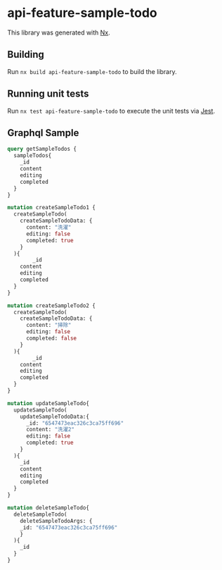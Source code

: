 # api-feature-sample-todo

This library was generated with [Nx](https://nx.dev).

## Building

Run `nx build api-feature-sample-todo` to build the library.

## Running unit tests

Run `nx test api-feature-sample-todo` to execute the unit tests via [Jest](https://jestjs.io).

## Graphql Sample

```graphql
query getSampleTodos {
  sampleTodos{
    _id
    content
    editing
    completed
  }
}

mutation createSampleTodo1 {
  createSampleTodo(
    createSampleTodoData: {
      content: "洗濯"
      editing: false
      completed: true      
    }
  ){
		_id
    content
    editing
    completed
  }
}

mutation createSampleTodo2 {
  createSampleTodo(
    createSampleTodoData: {
      content: "掃除"
      editing: false
      completed: false      
    }
  ){
		_id
    content
    editing
    completed
  }
}

mutation updateSampleTodo{
  updateSampleTodo(
    updateSampleTodoData:{
      _id: "6547473eac326c3ca75ff696"
      content: "洗濯2"
      editing: false
      completed: true
    }
  ){
    _id
    content
    editing
    completed
  }
}

mutation deleteSampleTodo{
  deleteSampleTodo(
    deleteSampleTodoArgs: {
    _id: "6547473eac326c3ca75ff696"
    }
  ){
    _id
  }
}
```